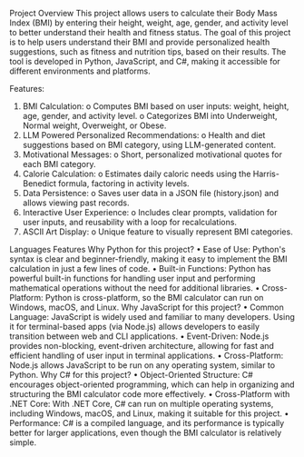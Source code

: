 Project Overview
This project allows users to calculate their Body Mass Index (BMI) by entering their height, weight, age, gender, and activity level to better understand their health and fitness status. The goal of this project is to help users understand their BMI and provide personalized health suggestions, such as fitness and nutrition tips, based on their results. The tool is developed in Python, JavaScript, and C#, making it accessible for different environments and platforms.

Features:
1.	BMI Calculation:
o	Computes BMI based on user inputs: weight, height, age, gender, and activity level.
o	Categorizes BMI into Underweight, Normal weight, Overweight, or Obese.
2.	LLM Powered Personalized Recommendations:
o	Health and diet suggestions based on BMI category, using LLM-generated content.
3.	Motivational Messages:
o	Short, personalized motivational quotes for each BMI category.
4.	Calorie Calculation:
o	Estimates daily caloric needs using the Harris-Benedict formula, factoring in activity levels.
5.	Data Persistence:
o	Saves user data in a JSON file (history.json) and allows viewing past records.
6.	Interactive User Experience:
o	Includes clear prompts, validation for user inputs, and reusability with a loop for recalculations.
7.	ASCII Art Display:
o	Unique feature to visually represent BMI categories.

Languages Features
Why Python for this project?
•	Ease of Use: Python's syntax is clear and beginner-friendly, making it easy to implement the BMI calculation in just a few lines of code.
•	Built-in Functions: Python has powerful built-in functions for handling user input and performing mathematical operations without the need for additional libraries.
•	Cross-Platform: Python is cross-platform, so the BMI calculator can run on Windows, macOS, and Linux.
Why JavaScript for this project?
•	Common Language: JavaScript is widely used and familiar to many developers. Using it for terminal-based apps (via Node.js) allows developers to easily transition between web and CLI applications.
•	Event-Driven: Node.js provides non-blocking, event-driven architecture, allowing for fast and efficient handling of user input in terminal applications.
•	Cross-Platform: Node.js allows JavaScript to be run on any operating system, similar to Python.
Why C# for this project?
•	Object-Oriented Structure: C# encourages object-oriented programming, which can help in organizing and structuring the BMI calculator code more effectively.
•	Cross-Platform with .NET Core: With .NET Core, C# can run on multiple operating systems, including Windows, macOS, and Linux, making it suitable for this project.
•	Performance: C# is a compiled language, and its performance is typically better for larger applications, even though the BMI calculator is relatively simple.
